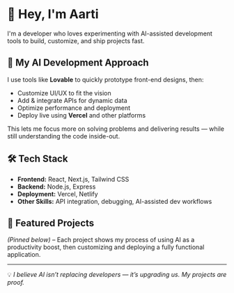 # 👋 Hey, I'm Aarti

I'm a developer who loves experimenting with AI-assisted development tools to build, customize, and ship projects fast.

## 🚀 My AI Development Approach
I use tools like **Lovable** to quickly prototype front-end designs, then:
- Customize UI/UX to fit the vision
- Add & integrate APIs for dynamic data
- Optimize performance and deployment
- Deploy live using **Vercel** and other platforms

This lets me focus more on solving problems and delivering results — while still understanding the code inside-out.

## 🛠 Tech Stack
- **Frontend:** React, Next.js, Tailwind CSS
- **Backend:** Node.js, Express
- **Deployment:** Vercel, Netlify
- **Other Skills:** API integration, debugging, AI-assisted dev workflows

## 📌 Featured Projects
*(Pinned below)* – Each project shows my process of using AI as a productivity boost, then customizing and deploying a fully functional application.

---
💡 *I believe AI isn’t replacing developers — it’s upgrading us. My projects are proof.*
